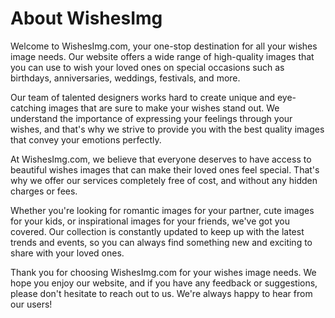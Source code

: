 # About WishesImg

Welcome to WishesImg.com, your one-stop destination for all your wishes image needs. Our website offers a wide range of high-quality images that you can use to wish your loved ones on special occasions such as birthdays, anniversaries, weddings, festivals, and more.

Our team of talented designers works hard to create unique and eye-catching images that are sure to make your wishes stand out. We understand the importance of expressing your feelings through your wishes, and that's why we strive to provide you with the best quality images that convey your emotions perfectly.

At WishesImg.com, we believe that everyone deserves to have access to beautiful wishes images that can make their loved ones feel special. That's why we offer our services completely free of cost, and without any hidden charges or fees.

Whether you're looking for romantic images for your partner, cute images for your kids, or inspirational images for your friends, we've got you covered. Our collection is constantly updated to keep up with the latest trends and events, so you can always find something new and exciting to share with your loved ones.

Thank you for choosing WishesImg.com for your wishes image needs. We hope you enjoy our website, and if you have any feedback or suggestions, please don't hesitate to reach out to us. We're always happy to hear from our users!
